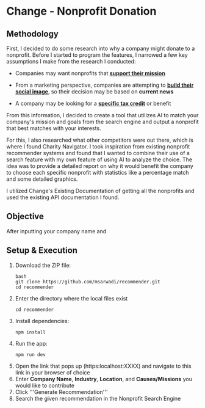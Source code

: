 # Change - Nonprofit Donation

## Methodology
First, I decided to do some research into why a company might donate to a nonprofit. Before I started to program the features, I narrowed a few key assumptions I make from the research I conducted:

* Companies may want nonprofits that <u>**support their mission**</u>

* From a marketing perspective, companies are attempting to <u>**build their social image**</u>, so their decision may be based on **current news**

* A company may be looking for a <u>**specific tax credit**</u> or benefit

From this information, I decided to create a tool that utilizes AI to match your company's mission and goals from the search engine and output a nonprofit that best matches with your interests. 

For this, I also researched what other competitors were out there, which is where I found Charity Navigator. I took inspiration from existing nonprofit recommender systems and found that I wanted to combine their use of a search feature with my own feature of using AI to analyze the choice. The idea was to provide a detailed report on why it would benefit the company to choose each specific nonprofit with statistics like a percentage match and some detailed graphics.

I utilized Change's Existing Documentation of getting all the nonprofits and used the existing API documentation I found. 

## Objective
After inputting your company name and 

## Setup & Execution
1. Download the ZIP file:  
   ```
   bash
   git clone https://github.com/msarwadi/recommender.git
   cd recommender
   ```
2. Enter the directory where the local files exist
   ```
   cd recommender
   ```
3. Install dependencies:  
   ```
   npm install
   ```
4. Run the app:
   ```
   npm run dev
   ```
5. Open the link that pops up (https:localhost:XXXX) and navigate to this link in your browser of choice
6. Enter **Company Name**, **Industry**, **Location**, and **Causes/Missions** you would like to contribute
7. Click '''Generate Recommendation'''
8. Search the given recommendation in the Nonprofit Search Engine
